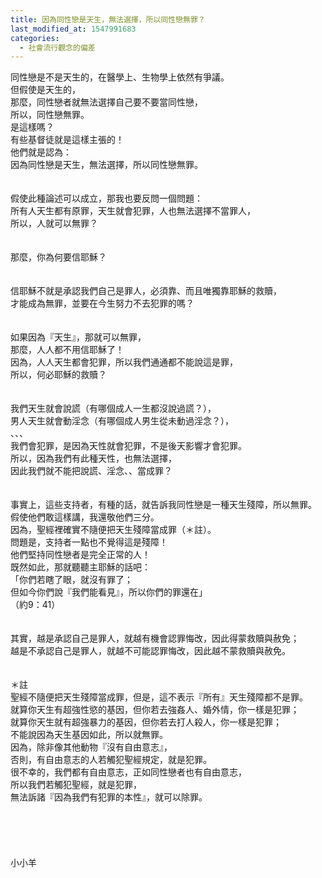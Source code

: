 ```yaml
---
title: 因為同性戀是天生，無法選擇，所以同性戀無罪？
last_modified_at: 1547991683
categories:
  - 社會流行觀念的偏差
---
```


同性戀是不是天生的，在醫學上、生物學上依然有爭議。<br>但假使是天生的，<br>那麼，同性戀者就無法選擇自己要不要當同性戀，<br>所以，同性戀無罪。<br>是這樣嗎？<br><!--more-->有些基督徒就是這樣主張的！<br>他們就是認為：<br>因為同性戀是天生，無法選擇，所以同性戀無罪。<br><br><br>假使此種論述可以成立，那我也要反問一個問題：<br>所有人天生都有原罪，天生就會犯罪，人也無法選擇不當罪人，<br>所以，人就可以無罪？<br><br><br>那麼，你為何要信耶穌？<br><br><br>信耶穌不就是承認我們自己是罪人，必須靠、而且唯獨靠耶穌的救贖，<br>才能成為無罪，並要在今生努力不去犯罪的嗎？<br><br><br>如果因為『天生』，那就可以無罪，<br>那麼，人人都不用信耶穌了！<br>因為，人人天生都會犯罪，所以我們通通都不能說這是罪，<br>所以，何必耶穌的救贖？<br><br><br>我們天生就會說謊（有哪個成人一生都沒說過謊？），<br>男人天生就會動淫念（有哪個成人男生從未動過淫念？），<br>、、、<br>我們會犯罪，是因為天性就會犯罪，不是後天影響才會犯罪。<br>所以，因為我們有此種天性，也無法選擇，<br>因此我們就不能把說謊、淫念、、當成罪？<br><br><br>事實上，這些支持者，有種的話，就告訴我同性戀是一種天生殘障，所以無罪。<br>假使他們敢這樣講，我還敬他們三分。<br>因為，聖經裡確實不隨便把天生殘障當成罪（＊註）。<br>問題是，支持者一點也不覺得這是殘障！<br>他們堅持同性戀者是完全正常的人！<br>既然如此，那就聽聽主耶穌的話吧：<br>「你們若瞎了眼，就沒有罪了；<br>但如今你們說『我們能看見』，所以你們的罪還在」<br>（約9：41）<br><br><br>其實，越是承認自己是罪人，就越有機會認罪悔改，因此得蒙救贖與赦免；<br>越是不承認自己是罪人，就越不可能認罪悔改，因此越不蒙救贖與赦免。<br><br><br>＊註<br>聖經不隨便把天生殘障當成罪，但是，這不表示『所有』天生殘障都不是罪。<br>就算你天生有超強性慾的基因，但你若去強姦人、婚外情，你一樣是犯罪；<br>就算你天生就有超強暴力的基因，但你若去打人殺人，你一樣是犯罪；<br>不能說因為天生基因如此，所以就無罪。<br>因為，除非像其他動物『沒有自由意志』，<br>否則，有自由意志的人若觸犯聖經規定，就是犯罪。<br>很不幸的，我們都有自由意志，正如同性戀者也有自由意志，<br>所以我們若觸犯聖經，就是犯罪，<br>無法訴諸『因為我們有犯罪的本性』，就可以除罪。<br><br><br><br><br><br>小小羊<br><br><br><br><br><br>
